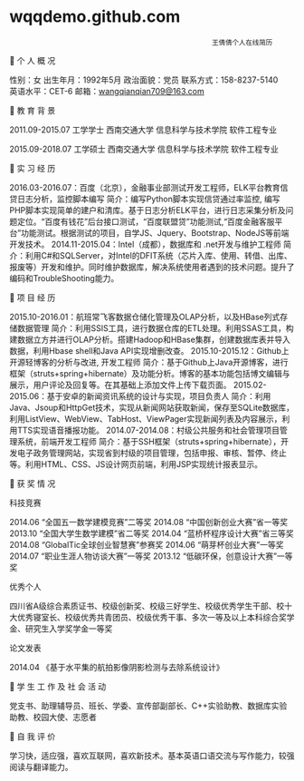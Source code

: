 # wqqdemo.github.com

                                                      王倩倩个人在线简历

	个 人 概 况

性别：女                               出生年月：1992年5月
政治面貌：党员                         联系方式：158-8237-5140              
英语水平：CET-6                        邮箱：wangqianqian709@163.com           

	教 育 背 景

2011.09-2015.07   工学学士 	西南交通大学 		信息科学与技术学院  软件工程专业

2015.09-2018.07   工学硕士 	西南交通大学 		信息科学与技术学院  软件工程专业

	实 习 经 历

2016.03-2016.07：百度（北京），金融事业部测试开发工程师，ELK平台教育信贷日志分析，监控脚本编写
简介：编写Python脚本实现信贷通过率监控, 编写PHP脚本实现简单的建户和清库。基于日志分析ELK平台，进行日志采集分析及问题定位。“百度有钱花”后台接口测试，“百度联盟贷”功能测试,“百度金融客服平台”功能测试。根据测试的项目，自学JS、Jquery、Bootstrap、NodeJS等前端开发技术。
2014.11-2015.04：Intel（成都），数据库和 .net开发与维护工程师
简介：利用C#和SQLServer，对Intel的DFIT系统（芯片入库、使用、转借、出库、报废等）开发和维护。同时维护数据库，解决系统使用者遇到的技术问题。提升了编码和TroubleShooting能力。

	项 目 经 历

2015.10-2016.01：航班常飞客数据仓储化管理及OLAP分析，以及HBase列式存储数据管理
简介：利用SSIS工具，进行数据仓库的ETL处理。利用SSAS工具，构建数据立方并进行OLAP分析。搭建Hadoop和HBase集群，创建数据库表并导入数据，利用Hbase shell和Java API实现增删改查。
2015.10-2015.12：Github上开源轻博客的分析与改进, 开发工程师
简介：基于Github上Java开源博客，进行框架（struts+spring+hibernate）及功能分析。博客的基本功能包括博文编辑与展示，用户评论及回复等。在其基础上添加文件上传下载页面。 
2015.02-2015.06：基于安卓的新闻资讯系统的设计与实现，项目负责人
简介：利用Java、Jsoup和HttpGet技术，实现从新闻网站获取新闻，保存至SQLite数据库，利用ListView、WebView、TabHost、ViewPager实现新闻列表及内容展示，利用TTS实现语音播报功能。
2014.07-2014.08：村级公共服务和社会管理项目管理系统，前端开发工程师
简介：基于SSH框架（struts+spring+hibernate），开发电子政务管理网站，实现省到村级的项目管理，包括申报、审核、暂停、终止等。利用HTML、CSS、JS设计网页前端，利用JSP实现统计报表显示。 

	获 奖 情 况

科技竞赛

2014.06 “全国五一数学建模竞赛”二等奖                          2014.08 “中国创新创业大赛”省一等奖
2013.10 “全国大学生数学建模”省二等奖                          2014.04 “蓝桥杯程序设计大赛”省三等奖
2014.08 “GlobalTic全球创业智慧赛”参赛奖                       2014.06 “萌芽杯创业大赛”一等奖 
2014.07 “职业生涯人物访谈大赛”一等奖                          2013.12 “低碳环保，创意设计大赛”一等奖           
 
优秀个人

四川省A级综合素质证书、校级创新奖、校级三好学生、校级优秀学生干部、校十大优秀寝室长、校级优秀共青团员、校级优秀干事、多次一等及以上本科综合奖学金、研究生入学奖学金一等奖 

论文发表

2014.04   《基于水平集的航拍影像阴影检测与去除系统设计》

	学 生 工 作 及 社 会 活 动

党支书、助理辅导员、班长、学委、宣传部副部长、C++实验助教、数据库实验助教、校园大使、志愿者 

	自 我 评 价

学习快，适应强，喜欢互联网，喜欢新技术。基本英语口语交流与写作能力，较强阅读与翻译能力。

